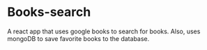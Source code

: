 # Books-search
A react app that uses google books to search for books. Also, uses mongoDB to save favorite books to the database.

